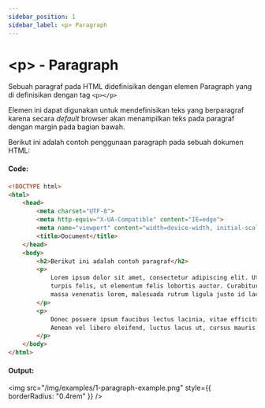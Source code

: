 ```yaml
---
sidebar_position: 1
sidebar_label: <p> Paragraph
---
```


# &lt;p&gt; - Paragraph

Sebuah paragraf pada HTML didefinisikan dengan elemen Paragraph yang di definisikan dengan tag `<p></p>`

Elemen ini dapat digunakan untuk mendefinisikan teks yang berparagraf karena secara *default* browser akan menampilkan teks pada paragraf dengan margin pada bagian bawah.

Berikut ini adalah contoh penggunaan paragraph pada sebuah dokumen HTML:

#### Code:
```html
<!DOCTYPE html>
<html>
    <head>
        <meta charset="UTF-8">
        <meta http-equiv="X-UA-Compatible" content="IE=edge">
        <meta name="viewport" content="width=device-width, initial-scale=1.0">
        <title>Document</title>
    </head>
    <body>
        <h2>Berikut ini adalah contoh paragraf</h2>
        <p>
            Lorem ipsum dolor sit amet, consectetur adipiscing elit. Ut pharetra finibus porta. Fusce imperdiet 
            turpis felis, ut elementum felis lobortis auctor. Curabitur finibus, nunc sed sagittis placerat, lacus
            massa venenatis lorem, malesuada rutrum ligula justo id lacus. 
        </p>
        <p>
            Donec posuere ipsum faucibus lectus lacinia, vitae efficitur dolor vestibulum. Nulla fringilla gravida mollis.
            Aenean vel libero eleifend, luctus lacus ut, cursus mauris.
        </p>
    </body>
</html>
```

#### Output:
<img src="/img/examples/1-paragraph-example.png" style={{ borderRadius: "0.4rem" }} />

